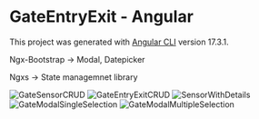 # GateEntryExit - Angular

This project was generated with [Angular CLI](https://github.com/angular/angular-cli) version 17.3.1.

Ngx-Bootstrap -> Modal, Datepicker <br /> 

Ngxs -> State managemnet library 

![GateSensorCRUD](https://github.com/ManiSJ/GateEntryExit/assets/11914200/3b94dd07-d2e6-4cbb-a15d-7ae6016d3d9d)
![GateEntryExitCRUD](https://github.com/ManiSJ/GateEntryExit/assets/11914200/d7edaf32-dffd-4665-a266-2e82e04c4004)
![SensorWithDetails](https://github.com/ManiSJ/GateEntryExit/assets/11914200/5dd9e3f1-8372-4a1f-867e-eb18cc21f660)
![GateModalSingleSelection](https://github.com/ManiSJ/GateEntryExit/assets/11914200/9f3176f8-e8bd-49ff-a295-c27c685d9e3d)
![GateModalMultipleSelection](https://github.com/ManiSJ/GateEntryExit/assets/11914200/e5056c36-ff05-425d-b50d-eaf1c3167c20)
